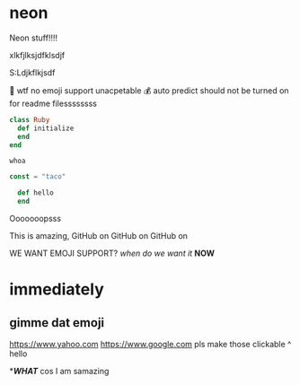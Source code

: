 # neon
Neon stuff!!!!


xlkfjlksjdfklsdjf

S:Ldjkflkjsdf

:taco:
wtf
no emoji support
unacpetable 
💰
auto predict should not be turned on for readme filessssssss

```ruby
class Ruby
  def initialize
  end
end
```

`whoa`

```js
const = "taco"
```

```ruby
  def hello
  end
```

Ooooooopsss

This is amazing, GitHub on GitHub on GitHub on

WE WANT EMOJI SUPPORT?
*when do we want it*
**NOW**
# immediately 
## gimme dat emoji

https://www.yahoo.com
https://www.google.com
pls make those clickable ^
hello 

******WHAT*****
cos I am samazing
